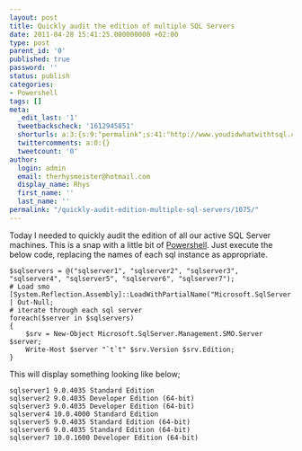 ```yaml
---
layout: post
title: Quickly audit the edition of multiple SQL Servers
date: 2011-04-28 15:41:25.000000000 +02:00
type: post
parent_id: '0'
published: true
password: ''
status: publish
categories:
- Powershell
tags: []
meta:
  _edit_last: '1'
  tweetbackscheck: '1612945851'
  shorturls: a:3:{s:9:"permalink";s:41:"http://www.youdidwhatwithtsql.com/?p=1075";s:7:"tinyurl";s:26:"http://tinyurl.com/5tqklar";s:4:"isgd";s:19:"http://is.gd/CKLMBH";}
  twittercomments: a:0:{}
  tweetcount: '0'
author:
  login: admin
  email: therhysmeister@hotmail.com
  display_name: Rhys
  first_name: ''
  last_name: ''
permalink: "/quickly-audit-edition-multiple-sql-servers/1075/"
---
```

Today I needed to quickly audit the edition of all our active SQL Server machines. This is a snap with a little bit of [Powershell](http://en.wikipedia.org/wiki/Windows_PowerShell "Windows Powershell"). Just execute the below code, replacing the names of each sql instance as appropriate.

```
$sqlservers = @("sqlserver1", "sqlserver2", "sqlserver3", "sqlserver4", "sqlserver5", "sqlserver6", "sqlserver7");
# Load smo
[System.Reflection.Assembly]::LoadWithPartialName("Microsoft.SqlServer.Smo") | Out-Null;
# iterate through each sql server
foreach($server in $sqlservers)
{
	$srv = New-Object Microsoft.SqlServer.Management.SMO.Server $server;
	Write-Host $server "`t`t" $srv.Version $srv.Edition;
}
```

This will display something looking like below;

```
sqlserver1 9.0.4035 Standard Edition
sqlserver2 9.0.4035 Developer Edition (64-bit)
sqlserver3 9.0.4035 Developer Edition (64-bit)
sqlserver4 10.0.4000 Standard Edition
sqlserver5 9.0.4035 Standard Edition (64-bit)
sqlserver6 9.0.4035 Standard Edition (64-bit)
sqlserver7 10.0.1600 Developer Edition (64-bit)
```
